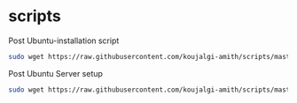 # scripts

Post Ubuntu-installation script
```sh
sudo wget https://raw.githubusercontent.com/koujalgi-amith/scripts/master/ubuntu-setup.sh -v -O ubuntu-setup.sh; sudo chmod 777 ubuntu-setup.sh; ./ubuntu-setup.sh; rm -rf ubuntu-setup.sh
```

Post Ubuntu Server setup
```sh
sudo wget https://raw.githubusercontent.com/koujalgi-amith/scripts/master/new-ubuntu-server.sh -v -O new-ubuntu-server.sh; sudo chmod 777 new-ubuntu-server.sh; ./new-ubuntu-server.sh; rm -rf new-ubuntu-server.sh
```

